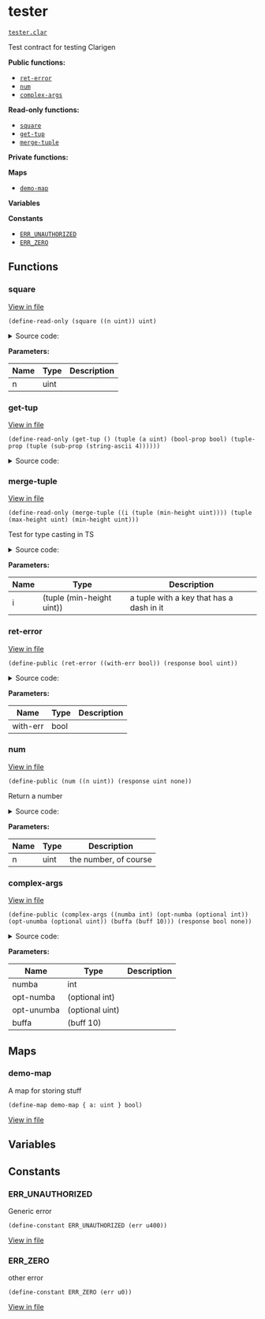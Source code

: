 # tester

[`tester.clar`](../contracts/tester.clar)

Test contract for testing Clarigen

**Public functions:**

- [`ret-error`](#ret-error)
- [`num`](#num)
- [`complex-args`](#complex-args)

**Read-only functions:**

- [`square`](#square)
- [`get-tup`](#get-tup)
- [`merge-tuple`](#merge-tuple)

**Private functions:**

**Maps**

- [`demo-map`](#demo-map)

**Variables**

**Constants**

- [`ERR_UNAUTHORIZED`](#ERR_UNAUTHORIZED)
- [`ERR_ZERO`](#ERR_ZERO)

## Functions

### square

[View in file](../contracts/tester.clar#L11)

`(define-read-only (square ((n uint)) uint)`

<details>
  <summary>Source code:</summary>

```clarity
(define-read-only (square (n uint)) (* n n))
```

</details>

**Parameters:**

| Name | Type | Description |
| ---- | ---- | ----------- |
| n    | uint |             |

### get-tup

[View in file](../contracts/tester.clar#L13)

`(define-read-only (get-tup () (tuple (a uint) (bool-prop bool) (tuple-prop (tuple (sub-prop (string-ascii 4))))))`

<details>
  <summary>Source code:</summary>

```clarity
(define-read-only (get-tup) {
  a: u1,
  bool-prop: true,
  tuple-prop: {
    sub-prop: "asdf"
  }
})
```

</details>

### merge-tuple

[View in file](../contracts/tester.clar#L25)

`(define-read-only (merge-tuple ((i (tuple (min-height uint)))) (tuple (max-height uint) (min-height uint)))`

Test for type casting in TS

<details>
  <summary>Source code:</summary>

```clarity
(define-read-only (merge-tuple (i { min-height: uint }))
  (merge i { max-height: u100000 })
)
```

</details>

**Parameters:**

| Name | Type                      | Description                              |
| ---- | ------------------------- | ---------------------------------------- |
| i    | (tuple (min-height uint)) | a tuple with a key that has a dash in it |

### ret-error

[View in file](../contracts/tester.clar#L29)

`(define-public (ret-error ((with-err bool)) (response bool uint))`

<details>
  <summary>Source code:</summary>

```clarity
(define-public (ret-error (with-err bool))
  (if with-err (err u1) (ok true))
)
```

</details>

**Parameters:**

| Name     | Type | Description |
| -------- | ---- | ----------- |
| with-err | bool |             |

### num

[View in file](../contracts/tester.clar#L36)

`(define-public (num ((n uint)) (response uint none))`

Return a number

<details>
  <summary>Source code:</summary>

```clarity
(define-public (num (n uint)) (ok n))
```

</details>

**Parameters:**

| Name | Type | Description           |
| ---- | ---- | --------------------- |
| n    | uint | the number, of course |

### complex-args

[View in file](../contracts/tester.clar#L38)

`(define-public (complex-args ((numba int) (opt-numba (optional int)) (opt-unumba (optional uint)) (buffa (buff 10))) (response bool none))`

<details>
  <summary>Source code:</summary>

```clarity
(define-public (complex-args
  (numba int)
  (opt-numba (optional int))
  (opt-unumba (optional uint))
  (buffa (buff 10))
  )
  (ok true)
)
```

</details>

**Parameters:**

| Name       | Type            | Description |
| ---------- | --------------- | ----------- |
| numba      | int             |             |
| opt-numba  | (optional int)  |             |
| opt-unumba | (optional uint) |             |
| buffa      | (buff 10)       |             |

## Maps

### demo-map

A map for storing stuff

```clarity
(define-map demo-map { a: uint } bool)
```

[View in file](../contracts/tester.clar#L9)

## Variables

## Constants

### ERR_UNAUTHORIZED

Generic error

```clarity
(define-constant ERR_UNAUTHORIZED (err u400))
```

[View in file](../contracts/tester.clar#L4)

### ERR_ZERO

other error

```clarity
(define-constant ERR_ZERO (err u0))
```

[View in file](../contracts/tester.clar#L6)
